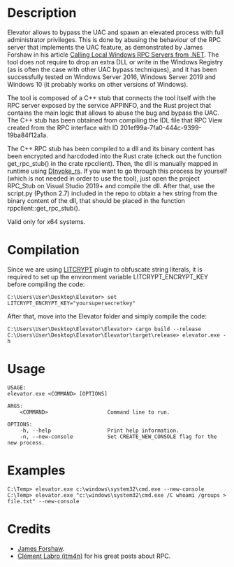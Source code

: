 # Description

Elevator allows to bypass the UAC and spawn an elevated process with full administrator privileges. This is done by abusing the behaviour of the RPC server that implements the UAC feature, as demonstrated by James Forshaw in his article [Calling Local Windows RPC Servers from .NET](https://googleprojectzero.blogspot.com/2019/12/calling-local-windows-rpc-servers-from.html). The tool does not require to drop an extra DLL or write in the Windows Registry (as is often the case with other UAC bypass techniques), and it has been successfully tested on Windows Server 2016, Windows Server 2019 and Windows 10 (it probably works on other versions of Windows).

The tool is composed of a C++ stub that connects the tool itself with the RPC server exposed by the service APPINFO, and the Rust project that contains the main logic that allows to abuse the bug and bypass the UAC. The C++ stub has been obtained from compiling the IDL file that RPC View created from the RPC interface with ID 201ef99a-7fa0-444c-9399-19ba84f12a1a.

The C++ RPC stub has been compiled to a dll and its binary content has been encrypted and harcdoded into the Rust crate (check out the function get_rpc_stub() in the crate rpcclient). Then, the dll is manually mapped in runtime using [DInvoke_rs](https://github.com/Kudaes/DInvoke_rs). If you want to go through this process by yourself (which is not needed in order to use the tool), just open the project RPC_Stub on Visual Studio 2019+ and compile the dll. After that, use the script.py (Python 2.7) included in the repo to obtain a hex string from the binary content of the dll, that should be placed in the function rppclient::get_rpc_stub().

Valid only for x64 systems.

# Compilation 

Since we are using [LITCRYPT](https://github.com/anvie/litcrypt.rs) plugin to obfuscate string literals, it is required to set up the environment variable LITCRYPT_ENCRYPT_KEY before compiling the code:

	C:\Users\User\Desktop\Elevator> set LITCRYPT_ENCRYPT_KEY="yoursupersecretkey"

After that, move into the Elevator folder and simply compile the code:

	C:\Users\User\Desktop\Elevator\Elevator> cargo build --release
	C:\Users\User\Desktop\Elevator\Elevator\target\release> elevator.exe -h

# Usage

	USAGE:
    elevator.exe <COMMAND> [OPTIONS]

	ARGS:
	    <COMMAND>                   Command line to run.

	OPTIONS:
	    -h, --help                  Print help information.
	    -n, --new-console           Set CREATE_NEW_CONSOLE flag for the new process.

# Examples

	C:\Temp> elevator.exe c:\windows\system32\cmd.exe --new-console
	C:\Temp> elevator.exe "c:\windows\system32\cmd.exe /C whoami /groups > file.txt" --new-console

# Credits
* [James Forshaw](https://twitter.com/tiraniddo).
* [Clément Labro (itm4n)](https://twitter.com/itm4n) for his great posts about RPC.
